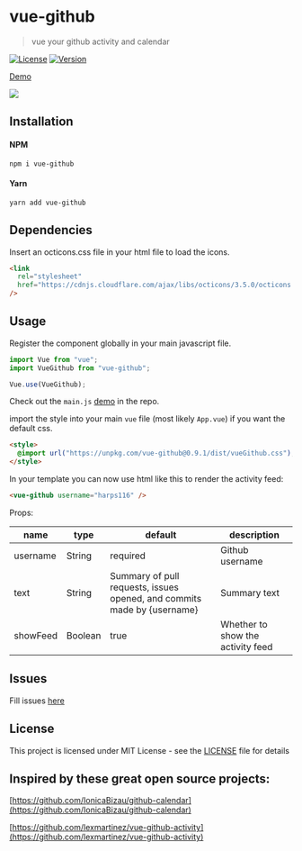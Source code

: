 # vue-github

> vue your github activity and calendar

[![License](https://img.shields.io/npm/l/vue-github.svg?style=flat)](https://github.com/harps116/vue-github/blob/master/LICENSE.md)
[![Version](https://img.shields.io/npm/v/vue-github.svg?style=flat)](https://img.shields.io/npm/v/vue-github.svg?style=flat)

[Demo](https://harps116.github.io/vue-github/)

![](https://github.com/harps116/vue-github/raw/master/static/vue-github-screenshot.png)

## Installation

#### NPM

`npm i vue-github`

#### Yarn

`yarn add vue-github`

## Dependencies

Insert an octicons.css file in your html file to load the icons.

```html
<link
  rel="stylesheet"
  href="https://cdnjs.cloudflare.com/ajax/libs/octicons/3.5.0/octicons.min.css"
/>
```

## Usage

Register the component globally in your main javascript file.

```javascript
import Vue from "vue";
import VueGithub from "vue-github";

Vue.use(VueGithub);
```

Check out the `main.js` [demo](https://github.com/harps116/vue-github/blob/master/demo/src/main.js) in the repo.

import the style into your main `vue` file (most likely `App.vue`) if you want the default css.

```html
<style>
  @import url("https://unpkg.com/vue-github@0.9.1/dist/vueGithub.css");
</style>
```

In your template you can now use html like this to render the activity feed:

```html
<vue-github username="harps116" />
```

Props:

| name     | type    | default                                                                 | description                       |
| -------- | ------- | ----------------------------------------------------------------------- | --------------------------------- |
| username | String  | required                                                                | Github username                   |
| text     | String  | Summary of pull requests, issues opened, and commits made by {username} | Summary text                      |
| showFeed | Boolean | true                                                                    | Whether to show the activity feed |

## Issues

Fill issues [here](https://github.com/harps116/vue-github/issues)

## License

This project is licensed under MIT License - see the [LICENSE](./LICENSE.md) file for details

## Inspired by these great open source projects:

[https://github.com/IonicaBizau/github-calendar](https://github.com/IonicaBizau/github-calendar)

[https://github.com/lexmartinez/vue-github-activity](https://github.com/lexmartinez/vue-github-activity)
